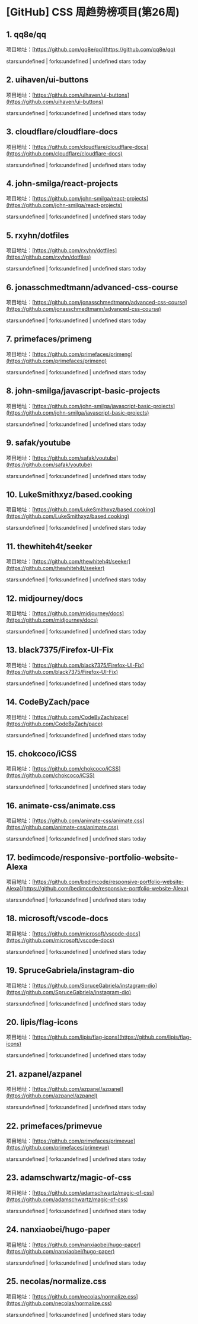 # [GitHub] CSS 周趋势榜项目(第26周)

## 1. qq8e/qq 

项目地址：[https://github.com/qq8e/qq](https://github.com/qq8e/qq)

stars:undefined | forks:undefined | undefined stars today 



## 2. uihaven/ui-buttons 

项目地址：[https://github.com/uihaven/ui-buttons](https://github.com/uihaven/ui-buttons)

stars:undefined | forks:undefined | undefined stars today 



## 3. cloudflare/cloudflare-docs 

项目地址：[https://github.com/cloudflare/cloudflare-docs](https://github.com/cloudflare/cloudflare-docs)

stars:undefined | forks:undefined | undefined stars today 



## 4. john-smilga/react-projects 

项目地址：[https://github.com/john-smilga/react-projects](https://github.com/john-smilga/react-projects)

stars:undefined | forks:undefined | undefined stars today 



## 5. rxyhn/dotfiles 

项目地址：[https://github.com/rxyhn/dotfiles](https://github.com/rxyhn/dotfiles)

stars:undefined | forks:undefined | undefined stars today 



## 6. jonasschmedtmann/advanced-css-course 

项目地址：[https://github.com/jonasschmedtmann/advanced-css-course](https://github.com/jonasschmedtmann/advanced-css-course)

stars:undefined | forks:undefined | undefined stars today 



## 7. primefaces/primeng 

项目地址：[https://github.com/primefaces/primeng](https://github.com/primefaces/primeng)

stars:undefined | forks:undefined | undefined stars today 



## 8. john-smilga/javascript-basic-projects 

项目地址：[https://github.com/john-smilga/javascript-basic-projects](https://github.com/john-smilga/javascript-basic-projects)

stars:undefined | forks:undefined | undefined stars today 



## 9. safak/youtube 

项目地址：[https://github.com/safak/youtube](https://github.com/safak/youtube)

stars:undefined | forks:undefined | undefined stars today 



## 10. LukeSmithxyz/based.cooking 

项目地址：[https://github.com/LukeSmithxyz/based.cooking](https://github.com/LukeSmithxyz/based.cooking)

stars:undefined | forks:undefined | undefined stars today 



## 11. thewhiteh4t/seeker 

项目地址：[https://github.com/thewhiteh4t/seeker](https://github.com/thewhiteh4t/seeker)

stars:undefined | forks:undefined | undefined stars today 



## 12. midjourney/docs 

项目地址：[https://github.com/midjourney/docs](https://github.com/midjourney/docs)

stars:undefined | forks:undefined | undefined stars today 



## 13. black7375/Firefox-UI-Fix 

项目地址：[https://github.com/black7375/Firefox-UI-Fix](https://github.com/black7375/Firefox-UI-Fix)

stars:undefined | forks:undefined | undefined stars today 



## 14. CodeByZach/pace 

项目地址：[https://github.com/CodeByZach/pace](https://github.com/CodeByZach/pace)

stars:undefined | forks:undefined | undefined stars today 



## 15. chokcoco/iCSS 

项目地址：[https://github.com/chokcoco/iCSS](https://github.com/chokcoco/iCSS)

stars:undefined | forks:undefined | undefined stars today 



## 16. animate-css/animate.css 

项目地址：[https://github.com/animate-css/animate.css](https://github.com/animate-css/animate.css)

stars:undefined | forks:undefined | undefined stars today 



## 17. bedimcode/responsive-portfolio-website-Alexa 

项目地址：[https://github.com/bedimcode/responsive-portfolio-website-Alexa](https://github.com/bedimcode/responsive-portfolio-website-Alexa)

stars:undefined | forks:undefined | undefined stars today 



## 18. microsoft/vscode-docs 

项目地址：[https://github.com/microsoft/vscode-docs](https://github.com/microsoft/vscode-docs)

stars:undefined | forks:undefined | undefined stars today 



## 19. SpruceGabriela/instagram-dio 

项目地址：[https://github.com/SpruceGabriela/instagram-dio](https://github.com/SpruceGabriela/instagram-dio)

stars:undefined | forks:undefined | undefined stars today 



## 20. lipis/flag-icons 

项目地址：[https://github.com/lipis/flag-icons](https://github.com/lipis/flag-icons)

stars:undefined | forks:undefined | undefined stars today 



## 21. azpanel/azpanel 

项目地址：[https://github.com/azpanel/azpanel](https://github.com/azpanel/azpanel)

stars:undefined | forks:undefined | undefined stars today 



## 22. primefaces/primevue 

项目地址：[https://github.com/primefaces/primevue](https://github.com/primefaces/primevue)

stars:undefined | forks:undefined | undefined stars today 



## 23. adamschwartz/magic-of-css 

项目地址：[https://github.com/adamschwartz/magic-of-css](https://github.com/adamschwartz/magic-of-css)

stars:undefined | forks:undefined | undefined stars today 



## 24. nanxiaobei/hugo-paper 

项目地址：[https://github.com/nanxiaobei/hugo-paper](https://github.com/nanxiaobei/hugo-paper)

stars:undefined | forks:undefined | undefined stars today 



## 25. necolas/normalize.css 

项目地址：[https://github.com/necolas/normalize.css](https://github.com/necolas/normalize.css)

stars:undefined | forks:undefined | undefined stars today 



